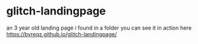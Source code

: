 # glitch-landingpage
an 3 year old landing page i found in a folder
you can see it in action here
https://byreqz.github.io/glitch-landingpage/
